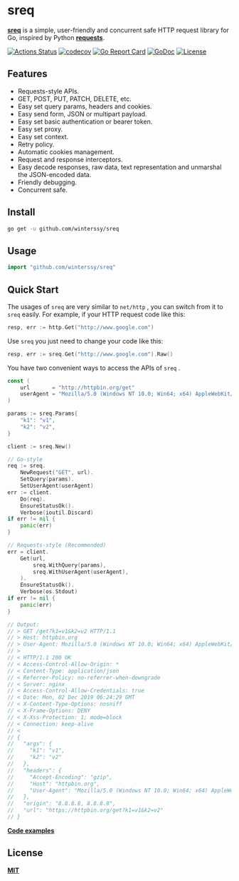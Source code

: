 # sreq

**[sreq](https://godoc.org/github.com/winterssy/sreq)** is a simple, user-friendly and concurrent safe HTTP request library for Go, inspired by Python **[requests](https://requests.readthedocs.io)**.

[![Actions Status](https://img.shields.io/github/workflow/status/winterssy/sreq/Test/master?logo=appveyor)](https://github.com/winterssy/sreq/actions) [![codecov](https://codecov.io/gh/winterssy/sreq/branch/master/graph/badge.svg)](https://codecov.io/gh/winterssy/sreq) [![Go Report Card](https://goreportcard.com/badge/github.com/winterssy/sreq)](https://goreportcard.com/report/github.com/winterssy/sreq) [![GoDoc](https://godoc.org/github.com/winterssy/sreq?status.svg)](https://godoc.org/github.com/winterssy/sreq) [![License](https://img.shields.io/github/license/winterssy/sreq.svg)](LICENSE)

## Features

- Requests-style APIs.
- GET, POST, PUT, PATCH, DELETE, etc.
- Easy set query params, headers and cookies.
- Easy send form, JSON or multipart payload.
- Easy set basic authentication or bearer token.
- Easy set proxy.
- Easy set context.
- Retry policy.
- Automatic cookies management.
- Request and response interceptors.
- Easy decode responses, raw data, text representation and unmarshal the JSON-encoded data.
- Friendly debugging.
- Concurrent safe.

## Install

```sh
go get -u github.com/winterssy/sreq
```

## Usage

```go
import "github.com/winterssy/sreq"
```

## Quick Start

The usages of `sreq` are very similar to `net/http` , you can switch from it to `sreq` easily. For example, if your HTTP request code like this:

```go
resp, err := http.Get("http://www.google.com")
```

Use `sreq` you just need to change your code like this:

```go
resp, err := sreq.Get("http://www.google.com").Raw()
```

You have two convenient ways to access the APIs of `sreq` .

```go
const (
    url       = "http://httpbin.org/get"
    userAgent = "Mozilla/5.0 (Windows NT 10.0; Win64; x64) AppleWebKit/537.36 (KHTML, like Gecko) Chrome/74.0.3729.169 Safari/537.36"
)

params := sreq.Params{
    "k1": "v1",
    "k2": "v2",
}

client := sreq.New()

// Go-style
req := sreq.
	NewRequest("GET", url).
	SetQuery(params).
	SetUserAgent(userAgent)
err := client.
	Do(req).
	EnsureStatusOk().
	Verbose(ioutil.Discard)
if err != nil {
    panic(err)
}

// Requests-style (Recommended)
err = client.
	Get(url,
		sreq.WithQuery(params),
		sreq.WithUserAgent(userAgent),
	).
	EnsureStatusOk().
	Verbose(os.Stdout)
if err != nil {
    panic(err)
}

// Output:
// > GET /get?k1=v1&k2=v2 HTTP/1.1
// > Host: httpbin.org
// > User-Agent: Mozilla/5.0 (Windows NT 10.0; Win64; x64) AppleWebKit/537.36 (KHTML, like Gecko) Chrome/74.0.3729.169 Safari/537.36
// >
// < HTTP/1.1 200 OK
// < Access-Control-Allow-Origin: *
// < Content-Type: application/json
// < Referrer-Policy: no-referrer-when-downgrade
// < Server: nginx
// < Access-Control-Allow-Credentials: true
// < Date: Mon, 02 Dec 2019 06:24:29 GMT
// < X-Content-Type-Options: nosniff
// < X-Frame-Options: DENY
// < X-Xss-Protection: 1; mode=block
// < Connection: keep-alive
// <
// {
//   "args": {
//     "k1": "v1",
//     "k2": "v2"
//   },
//   "headers": {
//     "Accept-Encoding": "gzip",
//     "Host": "httpbin.org",
//     "User-Agent": "Mozilla/5.0 (Windows NT 10.0; Win64; x64) AppleWebKit/537.36 (KHTML, like Gecko) Chrome/74.0.3729.169 Safari/537.36"
//   },
//   "origin": "8.8.8.8, 8.8.8.8",
//   "url": "https://httpbin.org/get?k1=v1&k2=v2"
// }
```

**[Code examples](examples)**

## License

**[MIT](LICENSE)**